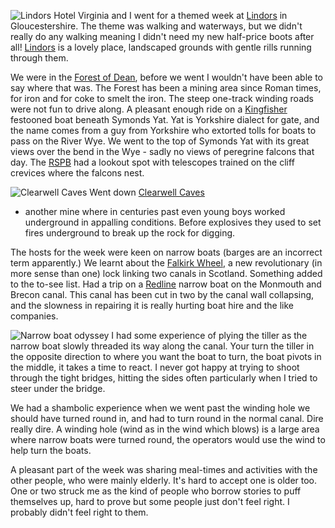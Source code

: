 ![Lindors Hotel](lindors.JPG)
Virginia and I went for a themed week at
[Lindors](https://www.christianguild.co.uk/lindors/index.php)
in Gloucestershire. The theme was walking and waterways, but we didn't really do any walking meaning I didn't need my new half-price boots after all! [Lindors](https://www.christianguild.co.uk/lindors/index.php) is a lovely place, landscaped grounds with gentle rills running through them.

We were in the
[Forest of Dean](http://www.deanheritagecentre.com/),
before we went I wouldn't have been able to say where that was. The Forest has been a mining area since Roman times, for iron and for coke to smelt the iron. The steep one-track winding roads were not fun to drive along. A pleasant enough ride on a
[Kingfisher](http://www.wyenot.com/kingfisher01.htm)
festooned boat beneath Symonds Yat. Yat is Yorkshire dialect for gate, and the name comes from a guy from Yorkshire who extorted tolls for boats to pass on the River Wye. We went to the top of Symonds Yat with its great views over the bend in the Wye - sadly no views of peregrine falcons that day. The
[RSPB](https://www.rspb.org.uk/) had a lookout spot with telescopes trained on the cliff crevices where the falcons nest.

![Clearwell Caves](clearwell_caves.JPG)
Went down [Clearwell Caves](https://www.clearwellcaves.com/)
- another mine where in centuries past even young boys worked underground in appalling conditions. Before explosives they used to set fires underground to break up the rock for digging.

The hosts for the week were keen on narrow boats (barges are an incorrect term apparently.) We learnt about the
[Falkirk Wheel](https://www.scottishcanals.co.uk/falkirk-wheel/),
a new revolutionary (in more sense than one) lock linking two canals in Scotland. Something added to the to-see list. Had a trip on a
[Redline](http://www.redlineboats.co.uk/) narrow boat on the Monmouth and Brecon canal. This canal has been cut in two by the canal wall collapsing, and the slowness in repairing it is really hurting boat hire and the like companies.

![Narrow boat odyssey](narrow_boat.JPG)
I had some experience of plying the tiller as the narrow boat slowly threaded its way along the canal. Your turn the tiller in the opposite direction to where you want the boat to turn, the boat pivots in the middle, it takes a time to react. I never got happy at trying to shoot through the tight bridges, hitting the sides often particularly when I tried to steer under the bridge.

We had a shambolic experience when we went past the winding hole we should have turned round in, and had to turn round in the normal canal. Dire really dire. A winding hole (wind as in the wind which blows) is a large area where narrow boats were turned round, the operators would use the wind to help turn the boats.

A pleasant part of the week was sharing meal-times and activities with the other people, who were mainly elderly. It's hard to accept one is older too. One or two struck me as the kind of people who borrow stories to puff themselves up, hard to prove but some people just don't feel right. I probably didn't feel right to them.

